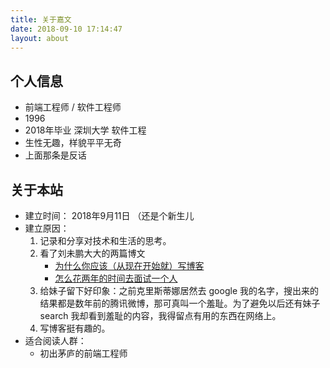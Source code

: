```yaml
---
title: 关于嘉文
date: 2018-09-10 17:14:47
layout: about
---
```




## 个人信息

- 前端工程师 / 软件工程师
- 1996
- 2018年毕业 深圳大学 软件工程
- 生性无趣，样貌平平无奇
- 上面那条是反话


## 关于本站

- 建立时间： 2018年9月11日 （还是个新生儿
- 建立原因：
    1. 记录和分享对技术和生活的思考。
    2. 看了刘未鹏大大的两篇博文
        - [为什么你应该（从现在开始就）写博客](http://mindhacks.cn/2009/02/15/why-you-should-start-blogging-now/) 
        - [怎么花两年的时间去面试一个人](http://mindhacks.cn/2011/11/04/how-to-interview-a-person-for-two-years/) 
    3. 给妹子留下好印象：之前克里斯蒂娜居然去 google 我的名字，搜出来的结果都是数年前的腾讯微博，那可真叫一个羞耻。为了避免以后还有妹子 search 我却看到羞耻的内容，我得留点有用的东西在网络上。
    4. 写博客挺有趣的。
- 适合阅读人群：
    - 初出茅庐的前端工程师